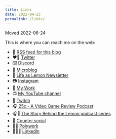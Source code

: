 ```yaml
---
title: Links
date: 2022-04-25
permalink: /links/
---
```


Moved 2022-06-24



This is where you can reach me on the web:

* 📖 [RSS feed for this blog](https://chrisenns.com/feed.xml)
* ❤️‍🔥 [Twitter](https://www.twitter.com/ichris)
* ⌨️ [Discord](https://discordapp.com/users/iChris#5728)
* 📝 [Microblog](https://micro.blog/ichris)
* 📧 [Life as Lemon Newsletter](https://buttondown.email/ichris)
* 📷 [Instagram](https://www.instagram.com/lemonpodcasting/)
* 🍋 [My Work](https://www.lemonproductions.ca)
* 📺 [My YouTube channel](https://www.youtube.com/c/lemonproductionsca)
* 👾 [Twitch](https://www.twitch.tv/lemonpodcasting)
* 🎧 [25c - A Video Game Review Podcast](https://25c.goodstuff.network/subscribe)
* 🎧🍋 [The Story Behind the Lemon podcast series](https://podcast.lemonproductions.ca/subscribe)
* 🤨 [Counter.social](https://counter.social/@ichris)
* 💪🏼 [Polywork](https://www.polywork.com/ichris)
* 👨🏼‍💼 [LinkedIn](https://www.linkedin.com/in/chrisenns/)